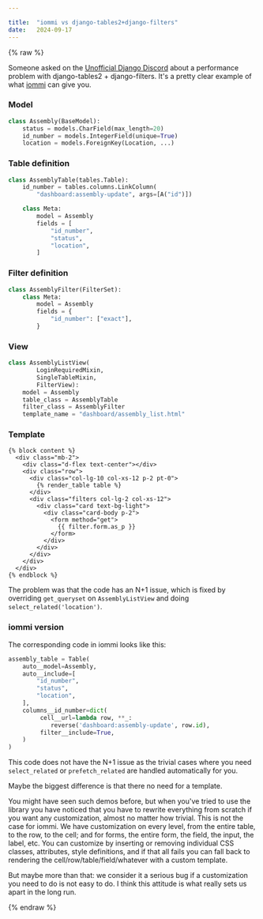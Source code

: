 ```yaml
---

title:	"iommi vs django-tables2+django-filters"
date:	2024-09-17
---
```


{% raw %}

Someone asked on the [Unofficial Django Discord](https://unofficial-django-discord.github.io/) about a performance problem with django-tables2 + django-filters. It's a pretty clear example of what [iommi](https://github.com/iommirocks/iommi) can give you.

### Model
```python
class Assembly(BaseModel):
    status = models.CharField(max_length=20)
    id_number = models.IntegerField(unique=True)
    location = models.ForeignKey(Location, ...)
```

### Table definition
```python
class AssemblyTable(tables.Table):
    id_number = tables.columns.LinkColumn(
        "dashboard:assembly-update", args=[A("id")])

    class Meta:
        model = Assembly
        fields = [
            "id_number",
            "status",
            "location",
        ]
```

### Filter definition
```python
class AssemblyFilter(FilterSet):
    class Meta:
        model = Assembly
        fields = {
            "id_number": ["exact"],
        }
```

### View
```python
class AssemblyListView(
        LoginRequiredMixin, 
        SingleTableMixin, 
        FilterView):
    model = Assembly
    table_class = AssemblyTable
    filter_class = AssemblyFilter
    template_name = "dashboard/assembly_list.html"
```

### Template
```django
{% block content %}
  <div class="mb-2">
    <div class="d-flex text-center"></div>
    <div class="row">
      <div class="col-lg-10 col-xs-12 p-2 pt-0">
        {% render_table table %}
      </div>
      <div class="filters col-lg-2 col-xs-12">
        <div class="card text-bg-light">
          <div class="card-body p-2">
            <form method="get">
              {{ filter.form.as_p }}
            </form>
          </div>
        </div>
      </div>
    </div>
  </div>
{% endblock %}
```


The problem was that the code has an N+1 issue, which is fixed by overriding `get_queryset` on `AssemblyListView` and doing `select_related('location')`.


### iommi version
The corresponding code in iommi looks like this:

```python
assembly_table = Table(
    auto__model=Assembly,
    auto__include=[
        "id_number",
        "status",
        "location",
    ],
    columns__id_number=dict(
         cell__url=lambda row, **_: 
            reverse('dashboard:assembly-update', row.id),
         filter__include=True,
    )
)
```

This code does not have the N+1 issue as the trivial cases where you need `select_related` or `prefetch_related` are handled automatically for you.

Maybe the biggest difference is that there no need for a template.

You might have seen such demos before, but when you've tried to use the library you have noticed that you have to rewrite everything from scratch if you want any customization, almost no matter how trivial. This is not the case for iommi. We have customization on every level, from the entire table, to the row, to the cell; and for forms, the entire form, the field, the input, the label, etc. You can customize by inserting or removing individual CSS classes, attributes, style definitions, and if that all fails you can fall back to rendering the cell/row/table/field/whatever with a custom template.

But maybe more than that: we consider it a serious bug if a customization you need to do is not easy to do. I think this attitude is what really sets us apart in the long run.

{% endraw %}
